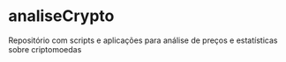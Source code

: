 # analiseCrypto
Repositório com scripts e aplicações para análise de preços e estatísticas sobre criptomoedas
